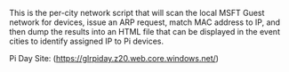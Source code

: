 This is the per-city network script that will scan the local MSFT Guest network for devices, issue an ARP request, match MAC address to IP, and then dump the results into an HTML file that can be displayed in the event cities to identify assigned IP to Pi devices.

Pi Day Site: (https://glrpiday.z20.web.core.windows.net/)
